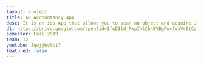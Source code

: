 ```yaml
---
layout: project
title: AR Accountancy App
desc: It is an ios App that allows you to scan an object and acquire its information in AR. This project is based on ARkit 3 by Apple and developed using Xcode 11 with Swift 5. 
dl: https://drive.google.com/open?id=1fwD1ld_RxpIhlCh4BVBgPwvfVbVr6tCz
semester: Fall 2019
team: 12
youtube: JqwjjWvlciY
featured: false
---
```


